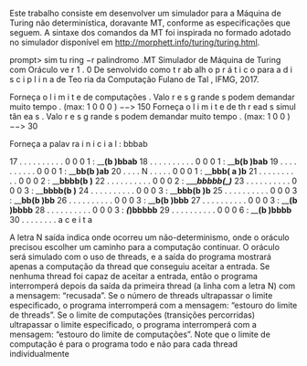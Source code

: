 

Este trabalho consiste em desenvolver um simulador para a Máquina de Turing não determinística,
doravante MT, conforme as especificações que seguem. A sintaxe dos comandos da MT foi inspirada
no formado adotado no simulador disponível em http://morphett.info/turing/turing.html.


prompt> sim tu ring −r palindromo .MT
Simulador de Máquina de Turing com Oráculo ve r 1 . 0
 De senvolvido como t r ab alh o p r á t i c o para a d i s c i p l i n a de Teo ria da Computação
Fulano de Tal , IFMG, 2017.

Forneça o l i m i t e de computações .
Valo r e s g rande s podem demandar muito tempo .
 (max: 1 0 0 0 ) −−> 150
 Forneça o l i m i t e de th r ead s simul tân ea s .
 Valo r e s g rande s podem demandar muito tempo .
 (max: 1 0 0 ) −−> 30

Forneça a palav ra i n i c i a l : bbbab

17 . . . . . . . . . . 0 0 0 1 : ____________________(b )bbab__________________ 
18 . . . . . . . . . . 0 0 0 1 : ____________________b(b )bab__________________
19 . . . . . . . . . . 0 0 0 1 : ____________________bb(b )ab__________________
20 . . . . N . . . . . 0 0 0 1 : ____________________bbb( a )b__________________
21 . . . . . . . . . . 0 0 0 2 : ____________________bbbb(b )__________________
22 . . . . . . . . . . 0 0 0 2 : ____________________bbbbb(_)_________________
23 . . . . . . . . . . 0 0 0 3 : ____________________bbbb(b )__________________
24 . . . . . . . . . . 0 0 0 3 : ____________________bbb(b )b__________________
25 . . . . . . . . . . 0 0 0 3 : ____________________bb(b )bb__________________
26 . . . . . . . . . . 0 0 0 3 : ____________________b(b )bbb__________________
27 . . . . . . . . . . 0 0 0 3 : ____________________(b )bbbb__________________
28 . . . . . . . . . . 0 0 0 3 : ___________________(_)bbbbb__________________
29 . . . . . . . . . . 0 0 0 6 : ____________________(b )bbbb__________________
30 . . . . . . . . a c e i t a


A letra N saída indica onde ocorreu um não-determinismo, onde o oráculo precisou escolher um
caminho para a computação continuar. O oráculo será simulado com o uso de threads, e a saída do
programa mostrará apenas a computação da thread que conseguiu aceitar a entrada. Se nenhuma
thread foi capaz de aceitar a entrada, então o programa interromperá depois da saída da primeira
thread (a linha com a letra N) com a mensagem: “recusada”. Se o número de threads ultrapassar
o limite especificado, o programa interromperá com a mensagem: “estouro do limite de threads”.
Se o limite de computações (transições percorridas) ultrapassar o limite especificado, o programa
interromperá com a mensagem: “estouro do limite de computações”. Note que o limite de computação
é para o programa todo e não para cada thread individualmente
